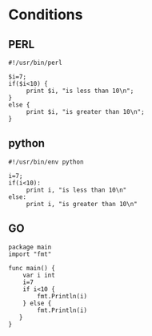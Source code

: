 # Conditions


## PERL

~~~~~~~~
#!/usr/bin/perl

$i=7;
if($i<10) {
     print $i, "is less than 10\n";
}
else {
     print $i, "is greater than 10\n";
}
~~~~~~~~

## python

~~~~~~~~
#!/usr/bin/env python

i=7;
if(i<10):
     print i, "is less than 10\n"
else:
     print i, "is greater than 10\n"

~~~~~~~~


## GO

~~~~~~~~
package main
import "fmt"

func main() {
    var i int
    i=7
    if i<10 {
        fmt.Println(i)
    } else {
        fmt.Println(i)
   }
}
~~~~~~~~

